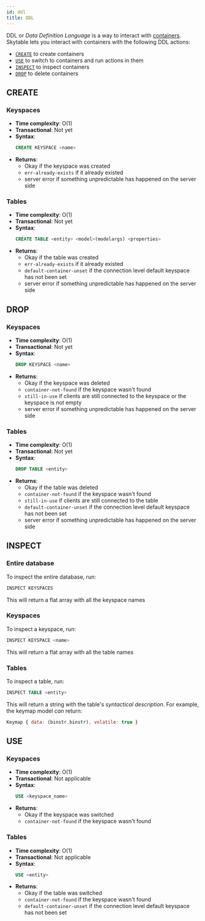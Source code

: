 ```yaml
---
id: ddl
title: DDL
---
```


DDL or _Data Definition Language_ is a way to interact with [containers](containers). Skytable lets you interact with containers with the following DDL actions:

- [`CREATE`](#create) to create containers
- [`USE`](#use) to switch to containers and run actions in them
- [`INSPECT`](#inspect) to inspect containers
- [`DROP`](#drop) to delete containers

## CREATE

### Keyspaces

- **Time complexity**: O(1)
- **Transactional**: Not yet
- **Syntax**:
  ```sql
  CREATE KEYSPACE <name>
  ```
- **Returns**:
  - Okay if the keyspace was created
  - `err-already-exists` if it already existed
  - server error if something unpredictable has happened on the server side

### Tables

- **Time complexity**: O(1)
- **Transactional**: Not yet
- **Syntax**:
  ```sql
  CREATE TABLE <entity> <model>(modelargs) <properties>
  ```
- **Returns**:
  - Okay if the table was created
  - `err-already-exists` if it already existed
  - `default-container-unset` if the connection level default keyspace has not been set
  - server error if something unpredictable has happened on the server side

## DROP

### Keyspaces

- **Time complexity**: O(1)
- **Transactional**: Not yet
- **Syntax**:
  ```sql
  DROP KEYSPACE <name>
  ```
- **Returns**:
  - Okay if the keyspace was deleted
  - `container-not-found` if the keyspace wasn't found
  - `still-in-use` if clients are still connected to the keyspace or the keyspace is not empty
  - server error if something unpredictable has happened on the server side

### Tables

- **Time complexity**: O(1)
- **Transactional**: Not yet
- **Syntax**:
  ```sql
  DROP TABLE <entity>
  ```
- **Returns**:
  - Okay if the table was deleted
  - `container-not-found` if the keyspace wasn't found
  - `still-in-use` if clients are still connected to the table
  - `default-container-unset` if the connection level default keyspace has not been set
  - server error if something unpredictable has happened on the server side

## INSPECT

### Entire database

To inspect the entire database, run:

```sql
INSPECT KEYSPACES
```

This will return a flat array with all the keyspace names

### Keyspaces

To inspect a keyspace, run:

```sql
INSPECT KEYSPACE <name>
```

This will return a flat array with all the table names

### Tables

To inspect a table, run:

```sql
INSPECT TABLE <entity>
```

This will return a string with the table's _syntactical description_. For example, the keymap model
_can_ return:

```js
Keymap { data: (binstr,binstr), volatile: true }
```

## USE

### Keyspaces

- **Time complexity**: O(1)
- **Transactional**: Not applicable
- **Syntax**:
  ```sql
  USE <keyspace_name>
  ```
- **Returns**:
  - Okay if the keyspace was switched
  - `container-not-found` if the keyspace wasn't found

### Tables

- **Time complexity**: O(1)
- **Transactional**: Not applicable
- **Syntax**:
  ```sql
  USE <entity>
  ```
- **Returns**:
  - Okay if the table was switched
  - `container-not-found` if the keyspace wasn't found
  - `default-container-unset` if the connection level default keyspace has not been set
